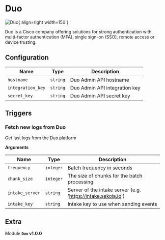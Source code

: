 # Duo

![Duo](/assets/playbooks/library/duo.png){ align=right width=150 }

Duo is a Cisco company offering solutions for strong authentication with multi-factor authentication (MFA), single sign-on (SSO), remote access or device trusting.

## Configuration

| Name      |  Type   |  Description  |
| --------- | ------- | --------------------------- |
| `hostname` | `string` | Duo Admin API hostname |
| `integration_key` | `string` | Duo Admin API integration key |
| `secret_key` | `string` | Duo Admin API secret key |

## Triggers

### Fetch new logs from Duo

Get last logs from the Duo platform

**Arguments**

| Name      |  Type   |  Description  |
| --------- | ------- | --------------------------- |
| `frequency` | `integer` | Batch frequency in seconds |
| `chunk_size` | `integer` | The size of chunks for the batch processing |
| `intake_server` | `string` | Server of the intake server (e.g. 'https://intake.sekoia.io') |
| `intake_key` | `string` | Intake key to use when sending events |


## Extra

Module **`Duo` v1.0.0**
